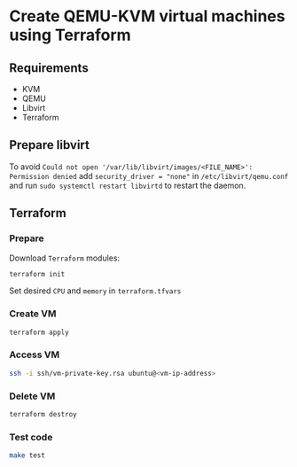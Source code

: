 # Create QEMU-KVM virtual machines using Terraform

## Requirements

- KVM
- QEMU
- Libvirt
- Terraform

## Prepare libvirt

To avoid `Could not open '/var/lib/libvirt/images/<FILE_NAME>': Permission denied` add `security_driver = "none"` in `/etc/libvirt/qemu.conf` and run `sudo systemctl restart libvirtd` to restart the daemon.

## Terraform

### Prepare

Download `Terraform` modules:

```bash
terraform init
```

Set desired `CPU` and `memory` in `terraform.tfvars`

### Create VM

```bash
terraform apply
```

### Access VM

```bash
ssh -i ssh/vm-private-key.rsa ubuntu@<vm-ip-address>
```

### Delete VM

```bash
terraform destroy
```

### Test code

```bash
make test
```
